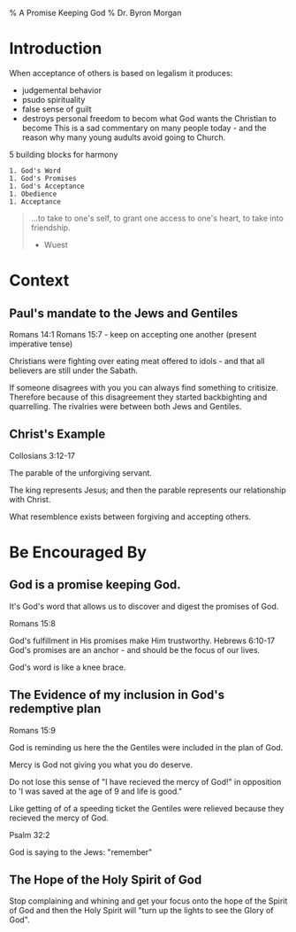 % A Promise Keeping God
% Dr. Byron Morgan

# Introduction

When acceptance of others is based on legalism it produces:

  * judgemental behavior
  * psudo spirituality
  * false sense of guilt
  * destroys personal freedom to becom what God wants the Christian to become
This is a sad commentary on many people today - and the reason why many young
audults avoid going to Church.

5 building blocks for harmony

    1. God's Word
    1. God's Promises
    1. God's Acceptance
    1. Obedience
    1. Acceptance
> ...to take to one's self, to grant one access to one's heart, to take into
> friendship.
> - Wuest

# Context

## Paul's mandate to the Jews and Gentiles

Romans 14:1
Romans 15:7 - keep on accepting one another (present imperative tense)

Christians were fighting over eating meat offered to idols - and that all
believers are still under the Sabath.

If someone disagrees with you you can always find something to critisize. 
Therefore because of this disagreement they started backbighting and
quarrelling. The rivalries were between both Jews and Gentiles.

## Christ's Example

Collosians 3:12-17

The parable of the unforgiving servant.

The king represents Jesus; and then the parable represents our relationship
with Christ.

What resemblence exists between forgiving and accepting others.

# Be Encouraged By

## God is a promise keeping God.

It's God's word that allows us to discover and digest the promises of God.

Romans 15:8

God's fulfillment in His promises make Him trustworthy. Hebrews 6:10-17
God's promises are an anchor - and should be the focus of our lives.

God's word is like a knee brace.

## The Evidence of my inclusion in God's redemptive plan

Romans 15:9

God is reminding us here the the Gentiles were included in the plan of God.

Mercy is God not giving you what you do deserve.

Do not lose this sense of "I have recieved the mercy of God!" in opposition to
'I was saved at the age of 9 and life is good."

Like getting of of a speeding ticket the Gentiles were relieved because they
recieved the mercy of God.

Psalm 32:2

God is saying to the Jews: "remember"

## The Hope of the Holy Spirit of God

Stop complaining and whining and get your focus onto the hope of the Spirit of
God and then the Holy Spirit will "turn up the lights to see the Glory of God".
